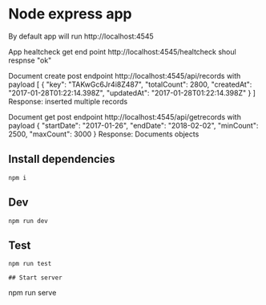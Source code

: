 # Node express app

By default app will run http://localhost:4545

App healtcheck get end point http://localhost:4545/healtcheck shoul respnse "ok"

Document create post endpoint http://localhost:4545/api/records 
with payload 
[
  	{
		"key": "TAKwGc6Jr4i8Z487",
		"totalCount": 2800,
		"createdAt": "2017-01-28T01:22:14.398Z",
	  	"updatedAt": "2017-01-28T01:22:14.398Z"
	}
]
Response: inserted multiple records

Document get post endpoint http://localhost:4545/api/getrecords
with payload 
{
	"startDate": "2017-01-26",
	"endDate": "2018-02-02",
	"minCount": 2500,
	"maxCount": 3000
}
Response: Documents objects

## Install dependencies
```
npm i
```
## Dev
```
npm run dev
```
## Test
```
npm run test

## Start server
```
npm run serve
